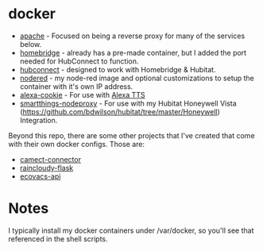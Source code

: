 # docker

* [apache](https://github.com/bdwilson/docker/tree/master/apache) - Focused on being a reverse proxy for many of the services below.
* [homebridge](https://github.com/bdwilson/docker/tree/master/homebridge) - already has a pre-made container, but I added the port needed for HubConnect to function.
* [hubconnect](https://github.com/bdwilson/docker/tree/master/hubconnect) - designed to work with Homebridge & Hubitat.
* [nodered](https://github.com/bdwilson/docker/tree/master/nodered-buster) - my node-red image and optional customizations to setup the container with it's own IP address.
* [alexa-cookie](https://github.com/bdwilson/docker/tree/master/alexa-cookie) - For use with [Alexa TTS](https://community.hubitat.com/t/release-amazon-alexa-text-to-speech-tts-v0-5-8-direct-integration-usa-canada-uk-italy-australia-brazil)
* [smartthings-nodeproxy](https://github.com/bdwilson/docker/tree/master/smartthings-nodeproxy) - For use with my Hubitat Honeywell Vista (https://github.com/bdwilson/hubitat/tree/master/Honeywell) Integration. 

Beyond this repo, there are some other projects that I've created that come
with their own docker configs.  Those are:
* [camect-connector](https://github.com/bdwilson/camect-connector)
* [raincloudy-flask](https://github.com/bdwilson/raincloudy-flask)
* [ecovacs-api](https://github.com/bdwilson/ecovacs-api)

# Notes

I typically install my docker containers under /var/docker, so you'll see that
referenced in the shell scripts.  


